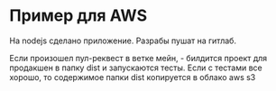 # Пример для AWS

На nodejs сделано приложение.
Разрабы пушат на гитлаб.

Если произошел пул-реквест в ветке мейн, - билдится проект для продакшен в папку dist и запускаются тесты.
Если с тестами все хорошо, то содержимое папки dist копируется в облако aws s3
